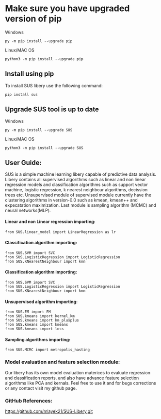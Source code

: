 
# Make sure you have upgraded version of pip
Windows
```
py -m pip install --upgrade pip
```

Linux/MAC OS
```
python3 -m pip install --upgrade pip
```

## Install using pip
To install SUS libery use the following command:
```
pip install sus
```
## Upgrade SUS tool is up to date
Windows
```
py -m pip install --upgrade SUS
```
Linux/MAC OS
```
python3 -m pip install --upgrade SUS
```


## User Guide: 
SUS is a simple machine learning libery capable of predictive data analysis. Libery contains all supervised algorithms such as linear and non linear regression models and classification algorithms such as support vector machine, logistic regression, k nearest neighbour algorithms, decission trees etc. Unsupervised module of supervised module currently have the clustering algorithms in version-0.0 such as kmean, kmean++ and expecatation maximization. Last module is sampling algorithm (MCMC) and neural networks(MLP).
#### Linear and non Linear regression importing:
```
from SUS.linear_model import LinearRegression as lr
```
#### Classification algorithm importing:
```
from SUS.SVM import SVC
from SUS.LogisticRegression import LogisticRegression
from SUS.KNearestNeighbour import knn
```
#### Classification algorithm importing:
```
from SUS.SVM import SVC
from SUS.LogisticRegression import LogisticRegression
from SUS.KNearestNeighbour import knn
```
#### Unsupervised algorithm importing:
```
from SUS.EM import EM
from SUS.kmeans import kernel_km
from SUS.kmeans import km_plusplus
from SUS.kmeans import kmeans
from SUS.kmeans import loss
```
#### Sampling algorithms importing:

```
from SUS.MCMC import metropolis_hasting
```

### Model evaluation and feature selection module:
Our libery has its own model evaluation materices to evaluate regression and classification reports. and also have advance feature selection algorithms like PCA and kernals. Feel free to use it and for bugs corrections  or any contact visit my github page.

### GitHub References:

https://github.com/mlayek21/SUS-Libery.git

